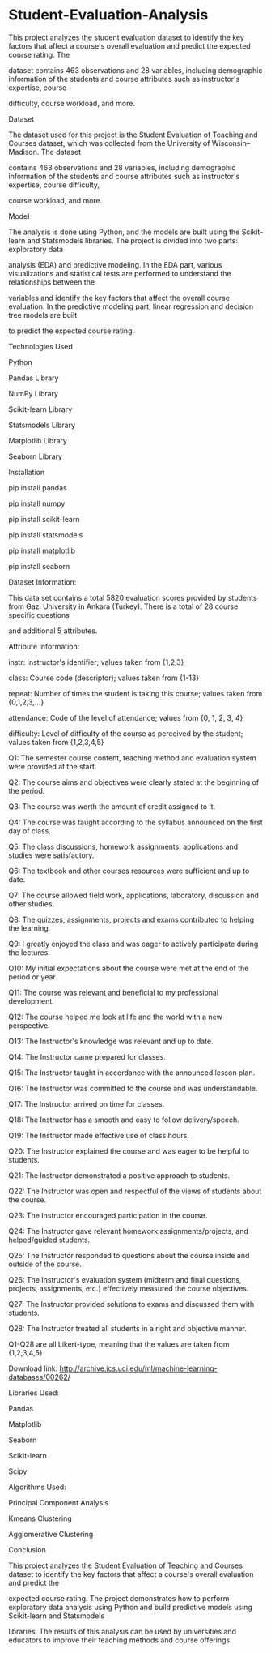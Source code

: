 # Student-Evaluation-Analysis

This project analyzes the student evaluation dataset to identify the key factors that affect a course's overall evaluation and predict the expected course rating. The 

dataset contains 463 observations and 28 variables, including demographic information of the students and course attributes such as instructor's expertise, course 

difficulty, course workload, and more.

Dataset

The dataset used for this project is the Student Evaluation of Teaching and Courses dataset, which was collected from the University of Wisconsin–Madison. The dataset 

contains 463 observations and 28 variables, including demographic information of the students and course attributes such as instructor's expertise, course difficulty, 

course workload, and more.

Model

The analysis is done using Python, and the models are built using the Scikit-learn and Statsmodels libraries. The project is divided into two parts: exploratory data 

analysis (EDA) and predictive modeling. In the EDA part, various visualizations and statistical tests are performed to understand the relationships between the 

variables and identify the key factors that affect the overall course evaluation. In the predictive modeling part, linear regression and decision tree models are built 

to predict the expected course rating.

Technologies Used

Python

Pandas Library

NumPy Library

Scikit-learn Library

Statsmodels Library

Matplotlib Library

Seaborn Library

Installation

pip install pandas

pip install numpy

pip install scikit-learn

pip install statsmodels

pip install matplotlib

pip install seaborn

Dataset Information: 

This data set contains a total 5820 evaluation scores provided by students from Gazi University in Ankara (Turkey). There is a total of 28 course specific questions 

and additional 5 attributes.

Attribute Information:

instr: Instructor's identifier; values taken from {1,2,3}

class: Course code (descriptor); values taken from {1-13}

repeat: Number of times the student is taking this course; values taken from {0,1,2,3,...}

attendance: Code of the level of attendance; values from {0, 1, 2, 3, 4}

difficulty: Level of difficulty of the course as perceived by the student; values taken from {1,2,3,4,5}

Q1: The semester course content, teaching method and evaluation system were provided at the start.

Q2: The course aims and objectives were clearly stated at the beginning of the period.

Q3: The course was worth the amount of credit assigned to it.

Q4: The course was taught according to the syllabus announced on the first day of class.

Q5: The class discussions, homework assignments, applications and studies were satisfactory.

Q6: The textbook and other courses resources were sufficient and up to date.

Q7: The course allowed field work, applications, laboratory, discussion and other studies.

Q8: The quizzes, assignments, projects and exams contributed to helping the learning.

Q9: I greatly enjoyed the class and was eager to actively participate during the lectures.

Q10: My initial expectations about the course were met at the end of the period or year.

Q11: The course was relevant and beneficial to my professional development.

Q12: The course helped me look at life and the world with a new perspective.

Q13: The Instructor's knowledge was relevant and up to date.

Q14: The Instructor came prepared for classes.

Q15: The Instructor taught in accordance with the announced lesson plan.

Q16: The Instructor was committed to the course and was understandable.

Q17: The Instructor arrived on time for classes.

Q18: The Instructor has a smooth and easy to follow delivery/speech.

Q19: The Instructor made effective use of class hours.

Q20: The Instructor explained the course and was eager to be helpful to students.

Q21: The Instructor demonstrated a positive approach to students.

Q22: The Instructor was open and respectful of the views of students about the course.

Q23: The Instructor encouraged participation in the course.

Q24: The Instructor gave relevant homework assignments/projects, and helped/guided students.

Q25: The Instructor responded to questions about the course inside and outside of the course.

Q26: The Instructor's evaluation system (midterm and final questions, projects, assignments, etc.) effectively measured the course objectives.

Q27: The Instructor provided solutions to exams and discussed them with students.

Q28: The Instructor treated all students in a right and objective manner.

Q1-Q28 are all Likert-type, meaning that the values are taken from {1,2,3,4,5}

Download link: http://archive.ics.uci.edu/ml/machine-learning-databases/00262/

Libraries Used:

Pandas

Matplotlib

Seaborn

Scikit-learn

Scipy

Algorithms Used: 

Principal Component Analysis

Kmeans Clustering

Agglomerative Clustering

Conclusion

This project analyzes the Student Evaluation of Teaching and Courses dataset to identify the key factors that affect a course's overall evaluation and predict the 

expected course rating. The project demonstrates how to perform exploratory data analysis using Python and build predictive models using Scikit-learn and Statsmodels 

libraries. The results of this analysis can be used by universities and educators to improve their teaching methods and course offerings.

